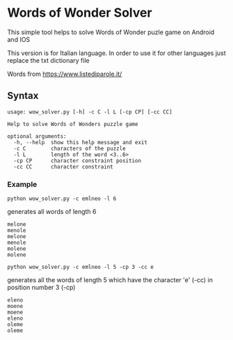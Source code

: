 # Words of Wonder Solver

This simple tool helps to solve Words of Wonder puzle game on Android and IOS

This version is for Italian language. In order to use it for other languages just replace the txt dictionary file

Words from https://www.listediparole.it/

## Syntax

```
usage: wow_solver.py [-h] -c C -l L [-cp CP] [-cc CC]

Help to solve Words of Wonders puzzle game

optional arguments:
  -h, --help  show this help message and exit
  -c C        characters of the puzzle
  -l L        length of the word <3..6>
  -cp CP      character constraint position
  -cc CC      character constraint
  ```

### Example

```python wow_solver.py -c emlneo -l 6```

generates all words of length 6

```
melone
menole
melone
menole
molene
molene
```


```python wow_solver.py -c emlneo -l 5 -cp 3 -cc e```

generates all the words of length 5 which have the character 'e' (-cc) in position number 3 (-cp)

```
eleno
moene
moene
eleno
oleme
oleme
```
